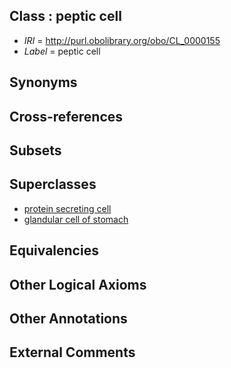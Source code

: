 
## Class : peptic cell

 * *IRI* = http://purl.obolibrary.org/obo/CL_0000155
 * *Label* = peptic cell

## Synonyms


## Cross-references


## Subsets


## Superclasses

 * [protein secreting cell](../../CL/54/CL_0000154.md)
 * [glandular cell of stomach](../../CL/59/CL_0002659.md)

## Equivalencies


## Other Logical Axioms


## Other Annotations


## External Comments

